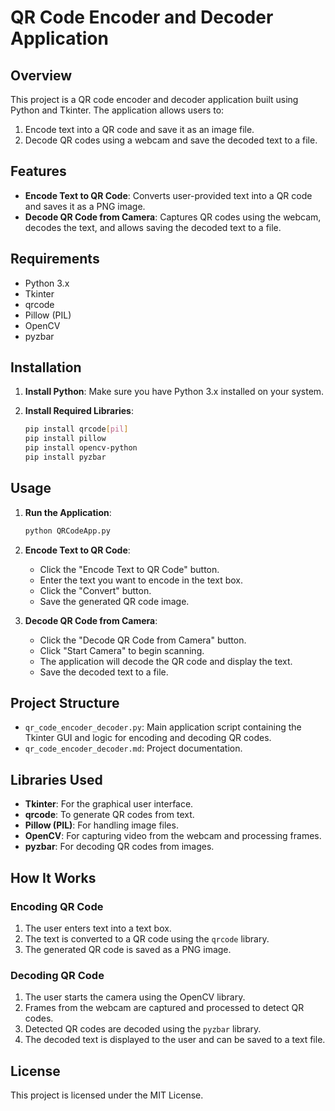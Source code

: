 # QR Code Encoder and Decoder Application

## Overview

This project is a QR code encoder and decoder application built using Python and Tkinter. The application allows users to:

1. Encode text into a QR code and save it as an image file.
2. Decode QR codes using a webcam and save the decoded text to a file.

## Features

- **Encode Text to QR Code**: Converts user-provided text into a QR code and saves it as a PNG image.
- **Decode QR Code from Camera**: Captures QR codes using the webcam, decodes the text, and allows saving the decoded text to a file.

## Requirements

- Python 3.x
- Tkinter
- qrcode
- Pillow (PIL)
- OpenCV
- pyzbar

## Installation

1. **Install Python**: Make sure you have Python 3.x installed on your system.

2. **Install Required Libraries**:
    ```bash
    pip install qrcode[pil]
    pip install pillow
    pip install opencv-python
    pip install pyzbar
    ```

## Usage

1. **Run the Application**:
    ```bash
    python QRCodeApp.py
    ```

2. **Encode Text to QR Code**:
    - Click the "Encode Text to QR Code" button.
    - Enter the text you want to encode in the text box.
    - Click the "Convert" button.
    - Save the generated QR code image.

3. **Decode QR Code from Camera**:
    - Click the "Decode QR Code from Camera" button.
    - Click "Start Camera" to begin scanning.
    - The application will decode the QR code and display the text.
    - Save the decoded text to a file.

## Project Structure

- `qr_code_encoder_decoder.py`: Main application script containing the Tkinter GUI and logic for encoding and decoding QR codes.
- `qr_code_encoder_decoder.md`: Project documentation.

## Libraries Used

- **Tkinter**: For the graphical user interface.
- **qrcode**: To generate QR codes from text.
- **Pillow (PIL)**: For handling image files.
- **OpenCV**: For capturing video from the webcam and processing frames.
- **pyzbar**: For decoding QR codes from images.

## How It Works

### Encoding QR Code

1. The user enters text into a text box.
2. The text is converted to a QR code using the `qrcode` library.
3. The generated QR code is saved as a PNG image.

### Decoding QR Code

1. The user starts the camera using the OpenCV library.
2. Frames from the webcam are captured and processed to detect QR codes.
3. Detected QR codes are decoded using the `pyzbar` library.
4. The decoded text is displayed to the user and can be saved to a text file.

## License

This project is licensed under the MIT License.
